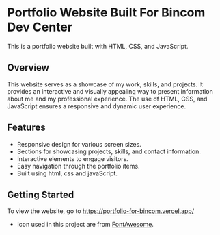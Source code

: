 
# Portfolio Website Built For Bincom Dev Center

This is a portfolio website built with HTML, CSS, and JavaScript.

## Overview

This website serves as a showcase of my work, skills, and projects. It provides an interactive and visually appealing way to present information about me and my professional experience. The use of HTML, CSS, and JavaScript ensures a responsive and dynamic user experience.

## Features

- Responsive design for various screen sizes.
- Sections for showcasing projects, skills, and contact information.
- Interactive elements to engage visitors.
- Easy navigation through the portfolio items.
- Built using html, css and javaScript.

## Getting Started

To view the website, go to https://portfolio-for-bincom.vercel.app/




- Icon used in this project are from [FontAwesome](https://fontawesome.com/).
